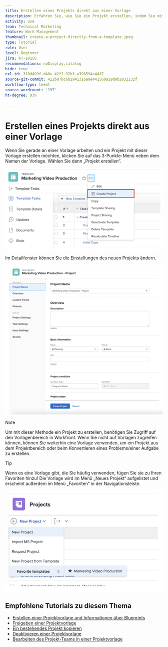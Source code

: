 ```yaml
---
title: Erstellen eines Projekts direkt aus einer Vorlage
description: Erfahren Sie, wie Sie ein Projekt erstellen, indem Sie mit einer bereits erstellten Vorlage beginnen.
activity: use
team: Technical Marketing
feature: Work Management
thumbnail: create-a-project-directly-from-a-template.jpeg
type: Tutorial
role: User
level: Beginner
jira: KT-10156
recommendations: noDisplay,catalog
hide: true
exl-id: 310d499f-d48e-42ff-92bf-a398594e44f7
source-git-commit: 422b07bc6b1941316a9e441560929d9b2832232f
workflow-type: tm+mt
source-wordcount: '197'
ht-degree: 93%

---
```


# Erstellen eines Projekts direkt aus einer Vorlage

Wenn Sie gerade an einer Vorlage arbeiten und ein Projekt mit dieser Vorlage erstellen möchten, klicken Sie auf das 3-Punkte-Menü neben dem Namen der Vorlage. Wählen Sie dann „Projekt erstellen“.

![Option „Projekt erstellen“ im Menü](assets/direct-template-01.png)

Im Detailfenster können Sie die Einstellungen des neuen Projekts ändern.

![Seite zur Projekterstellung](assets/direct-template-02.png)

>[!NOTE]
>
>Um mit dieser Methode ein Projekt zu erstellen, benötigen Sie Zugriff auf den Vorlagenbereich in Workfront. Wenn Sie nicht auf Vorlagen zugreifen können, können Sie weiterhin eine Vorlage verwenden, um ein Projekt aus dem Projektbereich oder beim Konvertieren eines Problems/einer Aufgabe zu erstellen.

>[!TIP]
>
>Wenn es eine Vorlage gibt, die Sie häufig verwenden, fügen Sie sie zu Ihren Favoriten hinzu! Die Vorlage wird im Menü „Neues Projekt“ aufgelistet und erscheint außerdem im Menü „Favoriten“ in der Navigationsleiste.


![Favorisierte Vorlagen für ein neues Projekt](assets/direct-template-03.png)

## Empfohlene Tutorials zu diesem Thema

* [Erstellen einer Projektvorlage und Informationen über Blueprints](/help/manage-work/create-and-manage-project-templates/create-a-project-template.md)
* [Freigeben einer Projektvorlage](/help/manage-work/create-and-manage-project-templates/share-a-project-template.md)
* [Ein bestehendes Projekt kopieren](/help/manage-work/manage-projects/copy-an-existing-project.md)
* [Deaktivieren einer Projektvorlage](/help/manage-work/create-and-manage-project-templates/deactivate-a-project-template.md)
* [Bearbeiten des Projekt-Teams in einer Projektvorlage](/help/manage-work/create-and-manage-project-templates/edit-the-project-team-in-a-project-template.md)


